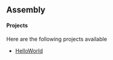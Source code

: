 ## Assembly

#### Projects

Here are the following projects available

- [HelloWorld](HelloWorld/HelloWorld.asm)